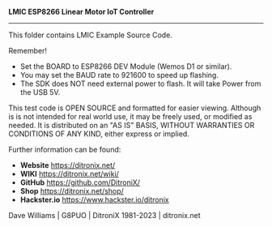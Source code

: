 **LMIC ESP8266 Linear Motor IoT Controller**

------------

This folder contains LMIC Example Source Code.

  Remember!
  - Set the BOARD to ESP8266 DEV Module (Wemos D1 or similar).
  - You may set the BAUD rate to 921600 to speed up flashing.
  - The SDK does NOT need external power to flash.  It will take Power from the USB 5V.
  
  This test code is OPEN SOURCE and formatted for easier viewing.  Although is is not intended for real world use, it may be freely used, or modified as needed.
  It is distributed on an "AS IS" BASIS, WITHOUT WARRANTIES OR CONDITIONS OF ANY KIND, either express or implied.


Further information can be found:

- **Website** https://ditronix.net/
- **WIKI**  https://ditronix.net/wiki/
- **GitHub**  https://github.com/DitroniX/
- **Shop**  https://ditronix.net/shop/
- **Hackster.io** https://www.hackster.io/ditronix

Dave Williams | G8PUO | DitroniX 1981-2023 | ditronix.net
